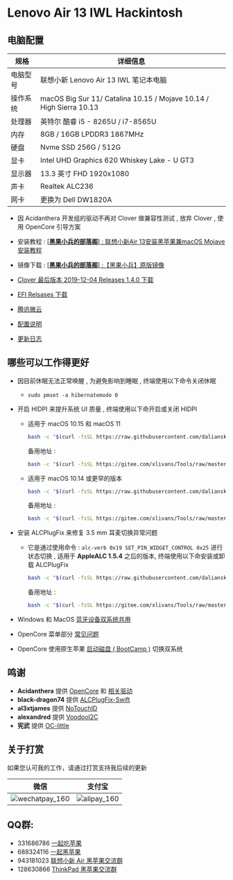 # Lenovo Air 13 IWL Hackintosh
## 电脑配置
| 规格     | 详细信息                                                     |
| -------- | ------------------------------------------------------------ |
| 电脑型号 | 联想小新 Lenovo Air 13 IWL 笔记本电脑                        |
| 操作系统 | macOS Big Sur 11/ Catalina 10.15 / Mojave 10.14 / High Sierra 10.13 |
| 处理器   | 英特尔 酷睿 i5 - 8265U / i7-8565U                            |
| 内存     | 8GB / 16GB LPDDR3 1867MHz                                    |
| 硬盘     | Nvme SSD 256G / 512G                                         |
| 显卡     | Intel UHD Graphics 620 Whiskey Lake - U GT3                  |
| 显示器   | 13.3 英寸 FHD 1920x1080                                      |
| 声卡     | Realtek ALC236                                               |
| 网卡     | 更换为 Dell DW1820A                                          |
- 因 Acidanthera 开发组的驱动不再对 Clover 做兼容性测试 , 放弃 Clover , 使用 OpenCore 引导方案

- 安装教程 : [[**黑果小兵的部落阁**] : 联想小新Air 13安装黑苹果兼macOS Mojave安装教程](https://blog.daliansky.net/Lenovo-Xiaoxin-Air-13-macOS-Mojave-installation-tutorial.html)
- 镜像下载 : [[**黑果小兵的部落阁**] :【黑果小兵】原版镜像](https://blog.daliansky.net/categories/下载/镜像/)
- [Clover 最后版本 2019-12-04 Releases 1.4.0 下载](https://github.com/daliansky/Lenovo-Air13-IWL-Hackintosh/releases/tag/1.4.0)
- [EFI Relsases 下载](https://github.com/daliansky/Lenovo-Air13-IWL-Hackintosh/releases)
- [腾讯微云](https://share.weiyun.com/5yMO9jB)
- [配置说明](Advanced/ReadMe.md)
- [更新日志](Changelog.md)
## 哪些可以工作得更好
- 因目前休眠无法正常唤醒 , 为避免影响到睡眠 , 终端使用以下命令关闭休眠 
  
  - `sudo pmset -a hibernatemode 0`
- 开启 HIDPI 来提升系统 UI 质量 , 终端使用以下命开启或关闭 HIDPI
  - 适用于 macOS 10.15 和 macOS 11
    ```bash
    bash -c "$(curl -fsSL https://raw.githubusercontent.com/daliansky/Lenovo-Air13-IWL-Hackintosh/master/Advanced/Air13IWL-HiDPI.sh)"
    ```
    备用地址 :
    ```bash
    bash -c "$(curl -fsSL https://gitee.com/xlivans/Tools/raw/master/Air13IWL-HiDPI.sh)"
    ```
  - 适用于 macOS 10.14 或更早的版本
    ```bash
    bash -c "$(curl -fsSL https://raw.githubusercontent.com/daliansky/Lenovo-Air13-IWL-Hackintosh/master/Advanced/hidpi-zh.sh)"
    ```
    备用地址 :
    ```bash
    bash -c "$(curl -fsSL https://gitee.com/xlivans/Tools/raw/master/hidpi-zh.sh)"
    ```
- 安装 ALCPlugFix 来修复 3.5 mm 耳麦切换异常问题
  - 它是通过使用命令 : `alc-verb 0x19 SET_PIN_WIDGET_CONTROL 0x25` 进行状态切换 , 适用于 **AppleALC 1.5.4** 之后的版本, 终端使用以下命安装或卸载 ALCPlugFix
    ```bash
    bash -c "$(curl -fsSL https://raw.githubusercontent.com/daliansky/Lenovo-Air13-IWL-Hackintosh/master/Advanced/Air13IWL-ALCPlugFix.sh)"
    ```
    备用地址 :
    ```bash
    bash -c "$(curl -fsSL https://gitee.com/xlivans/Tools/raw/master/Air13IWL-ALCPlugFix.sh)"
    ```
- Windows 和 MacOS [蓝牙设备双系统共用](Advanced/Bluetooth.md)
- OpenCore 菜单部分 [常见问题](Advanced/OCMenu.md)
- OpenCore 使用原生苹果 [启动磁盘 ( BootCamp )](Advanced/BootCamp.md) 切换双系统
## 鸣谢
- **Acidanthera** 提供 [OpenCore](https://github.com/acidanthera/OpenCorePkg) 和 [相关驱动](https://github.com/acidanthera)
- **black-dragon74** 提供 [ALCPlugFix-Swift](https://github.com/black-dragon74/ALCPlugFix-Swift)
- **al3xtjames** 提供 [NoTouchID](https://github.com/al3xtjames/NoTouchID)
- **alexandred** 提供 [VoodooI2C](https://github.com/VoodooI2C/VoodooI2C/)
- **宪武** 提供 [OC-little](https://github.com/daliansky/OC-little)
## 关于打赏
如果您认可我的工作，请通过打赏支持我后续的更新

| 微信                                                       | 支付宝                                               |
| ---------------------------------------------------------- | ---------------------------------------------------- |
| ![wechatpay_160](http://7.daliansky.net/wechatpay_160.jpg) | ![alipay_160](http://7.daliansky.net/alipay_160.jpg) |
## QQ群:
- 331686786  [一起吃苹果](http://shang.qq.com/wpa/qunwpa?idkey=db511a29e856f37cbb871108ffa77a6e79dde47e491b8f2c8d8fe4d3c310de91)
- 688324116 [一起黑苹果](https://shang.qq.com/wpa/qunwpa?idkey=6bf69a6f4b983dce94ab42e439f02195dfd19a1601522c10ad41f4df97e0da82)
- 943181023 [联想小新 Air 黑苹果交流群](https://shang.qq.com/wpa/qunwpa?idkey=fb772a7e01436d43e1d856a099549551952bb08161ced4a8fc08b4e75e7ab438) 
- 128630866 [ThinkPad 黑苹果交流群](https://jq.qq.com/?_wv=1027&k=5aKxc6n)